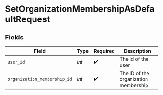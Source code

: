 # SetOrganizationMembershipAsDefaultRequest


## Fields

| Field                                 | Type                                  | Required                              | Description                           |
| ------------------------------------- | ------------------------------------- | ------------------------------------- | ------------------------------------- |
| `user_id`                             | *int*                                 | :heavy_check_mark:                    | The id of the user                    |
| `organization_membership_id`          | *int*                                 | :heavy_check_mark:                    | The ID of the organization membership |
